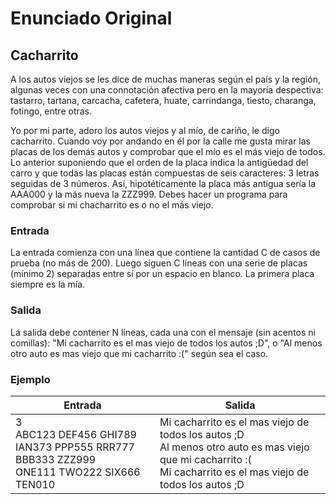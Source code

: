 # Enunciado Original

## Cacharrito

A los autos viejos se les dice de muchas maneras según el país y la región,
algunas veces con una connotación afectiva pero en la mayoría despectiva:
tastarro, tartana, carcacha, cafetera, huate, carrindanga, tiesto, charanga,
fotingo, entre otras.

Yo por mi parte, adoro los autos viejos y al mío, de cariño, le digo cacharrito.
Cuando voy por andando en él por la calle me gusta mirar las placas de los demás
autos y comprobar que el mío es el más viejo de todos. Lo anterior suponiendo
que el orden de la placa indica la antigüedad del carro y que todas las placas
están compuestas de seis caracteres: 3 letras seguidas de 3 números. Así,
hipotéticamente la placa más antigua sería la AAA000 y la más nueva la ZZZ999.
Debes hacer un programa para comprobar si mi chacharrito es o no el más viejo.

### Entrada

La entrada comienza con una línea que contiene la cantidad C de casos de prueba
(no más de 200). Luego siguen C líneas con una serie de placas (mínimo 2)
separadas entre sí por un espacio en blanco. La primera placa siempre es la mía. 

### Salida 
La salida debe contener N líneas, cada una con el mensaje (sin acentos ni
comillas): "Mi cacharrito es el mas viejo de todos los autos ;D", o "Al
menos otro auto es mas viejo que mi cacharrito :(" según sea el caso.

### Ejemplo

|Entrada|Salida|
|-------|------|
|3<br>ABC123 DEF456 GHI789<br>IAN373 PPP555 RRR777 BBB333 ZZZ999<br>ONE111 TWO222 SIX666 TEN010|Mi cacharrito es el mas viejo de todos los autos ;D<br>Al menos otro auto es mas viejo que mi cacharrito :(<br>Mi cacharrito es el mas viejo de todos los autos ;D
